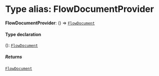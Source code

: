 # Type alias: FlowDocumentProvider

**FlowDocumentProvider**: () => [`FlowDocument`](/auto-docs/document/classes/FlowDocument.md)

#### Type declaration

(): [`FlowDocument`](/auto-docs/document/classes/FlowDocument.md)

##### Returns

[`FlowDocument`](/auto-docs/document/classes/FlowDocument.md)
